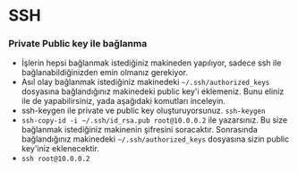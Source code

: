 # SSH

### Private Public key ile bağlanma
- İşlerin hepsi bağlanmak istediğiniz makineden yapılıyor, sadece ssh ile bağlanabildiğinizden emin olmanız gerekiyor.
- Asıl olay bağlanmak istediğiniz makinedeki `~/.ssh/authorized_keys` dosyasına bağlandığınız makinedeki public key'i eklemeniz. Bunu eliniz ile de yapabilirsiniz, yada aşağıdaki komutları inceleyin.
- ssh-keygen ile private ve public key oluşturuyorsunuz. `ssh-keygen`
- `ssh-copy-id -i ~/.ssh/id_rsa.pub root@10.0.0.2` ile yazarsınız. Bu size bağlanmak istediğiniz makinenin şifresini soracaktır. Sonrasında bağlandığınız makinedeki `~/.ssh/authorized_keys` dosyasına sizin public key'iniz eklenecektir.
- `ssh root@10.0.0.2` 